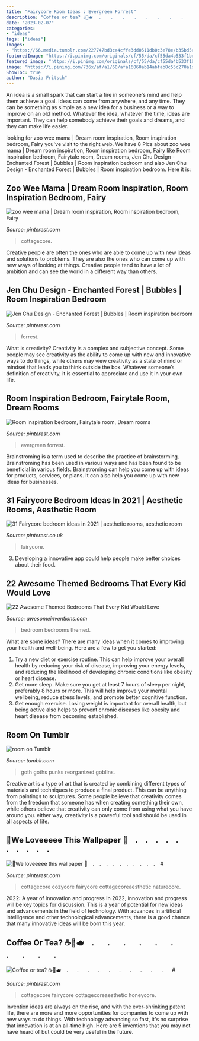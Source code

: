 ```yaml
---
title: "Fairycore Room Ideas : Evergreen Forrest"
description: "Coffee or tea? ☕🍵🫖⠀ .⠀⠀ .⠀⠀ .⠀⠀ .⠀⠀ .⠀⠀ .⠀⠀ .⠀⠀ .⠀⠀ .⠀⠀ .⠀⠀ #"
date: "2023-02-07"
categories:
- "ideas"
tags: ["ideas"]
images:
- "https://66.media.tumblr.com/227747bd3ca4cffe3dd0511db0c3e78e/b35bd5ac72de5a6d-92/s540x810/c262f0b22d99103f5328e8c43630721130b99baf.jpg"
featuredImage: "https://i.pinimg.com/originals/cf/55/da/cf55da4b533f1beb87893a35d0e9f7df.jpg"
featured_image: "https://i.pinimg.com/originals/cf/55/da/cf55da4b533f1beb87893a35d0e9f7df.jpg"
image: "https://i.pinimg.com/736x/af/a1/60/afa16060ab14abfab8c55c270a1d4b09.jpg"
ShowToc: true
author: "Dasia Fritsch"
---
```



An idea is a small spark that can start a fire in someone's mind and help them achieve a goal. Ideas can come from anywhere, and any time. They can be something as simple as a new idea for a business or a way to improve on an old method. Whatever the idea, whatever the time, ideas are important. They can help somebody achieve their goals and dreams, and they can make life easier.

	

		
looking for zoo wee mama | Dream room inspiration, Room inspiration bedroom, Fairy you've visit to the right web. We have 8 Pics about zoo wee mama | Dream room inspiration, Room inspiration bedroom, Fairy like Room inspiration bedroom, Fairytale room, Dream rooms, Jen Chu Design - Enchanted Forest | Bubbles | Room inspiration bedroom and also Jen Chu Design - Enchanted Forest | Bubbles | Room inspiration bedroom. Here it is:
		
    
## Zoo Wee Mama | Dream Room Inspiration, Room Inspiration Bedroom, Fairy

<img loading=lazy src="https://i.pinimg.com/736x/af/a1/60/afa16060ab14abfab8c55c270a1d4b09.jpg" onerror="this.onerror=null;this.src='https://tse3.mm.bing.net/th?id=OIP.vymMr-hXL64WnZ5bBLaF7gHaHY&amp;pid=15.1';" alt="zoo wee mama | Dream room inspiration, Room inspiration bedroom, Fairy">

_Source: pinterest.com_

>cottagecore. 

	

Creative people are often the ones who are able to come up with new ideas and solutions to problems. They are also the ones who can come up with new ways of looking at things. Creative people tend to have a lot of ambition and can see the world in a different way than others.

    
## Jen Chu Design - Enchanted Forest | Bubbles | Room Inspiration Bedroom

<img loading=lazy src="https://i.pinimg.com/originals/cf/55/da/cf55da4b533f1beb87893a35d0e9f7df.jpg" onerror="this.onerror=null;this.src='https://tse1.mm.bing.net/th?id=OIP.i75gozPJ_etY1T4uOj8lgQHaE7&amp;pid=15.1';" alt="Jen Chu Design - Enchanted Forest | Bubbles | Room inspiration bedroom">

_Source: pinterest.com_

>forrest. 

	

What is creativity?
Creativity is a complex and subjective concept. Some people may see creativity as the ability to come up with new and innovative ways to do things, while others may view creativity as a state of mind or mindset that leads you to think outside the box. Whatever someone’s definition of creativity, it is essential to appreciate and use it in your own life.

    
## Room Inspiration Bedroom, Fairytale Room, Dream Rooms

<img loading=lazy src="https://i.pinimg.com/originals/32/7c/39/327c395507a6947c0d851a5596cd669d.png" onerror="this.onerror=null;this.src='https://tse1.mm.bing.net/th?id=OIP.Mnw5VQemlHwNhRpVls1mnQHaE7&amp;pid=15.1';" alt="Room inspiration bedroom, Fairytale room, Dream rooms">

_Source: pinterest.com_

>evergreen forrest. 

	

Brainstroming is a term used to describe the practice of brainstorming. Brainstroming has been used in various ways and has been found to be beneficial in various fields. Brainstroming can help you come up with ideas for products, services, or plans. It can also help you come up with new ideas for businesses.

    
## 31 Fairycore Bedroom Ideas In 2021 | Aesthetic Rooms, Aesthetic Room

<img loading=lazy src="https://i.pinimg.com/474x/0e/08/d1/0e08d1e651d27b2e8c39eea4a82839bd.jpg" onerror="this.onerror=null;this.src='https://tse1.mm.bing.net/th?id=OIP.XV8R3zksEemQMtEYo488oQAAAA&amp;pid=15.1';" alt="31 Fairycore bedroom ideas in 2021 | aesthetic rooms, aesthetic room">

_Source: pinterest.co.uk_

>fairycore. 

	

3. Developing a innovative app could help people make better choices about their food.

    
## 22 Awesome Themed Bedrooms That Every Kid Would Love

<img loading=lazy src="https://www.awesomeinventions.com/wp-content/uploads/2014/12/fairy-bedroom.jpg" onerror="this.onerror=null;this.src='https://tse4.mm.bing.net/th?id=OIP.IrYxyLMCZcLRyMkhRd7HXQDLEy&amp;pid=15.1';" alt="22 Awesome Themed Bedrooms That Every Kid Would Love">

_Source: awesomeinventions.com_

>bedroom bedrooms themed. 

	

What are some ideas?
There are many ideas when it comes to improving your health and well-being. Here are a few to get you started: 
1. Try a new diet or exercise routine. This can help improve your overall health by reducing your risk of disease, improving your energy levels, and reducing the likelihood of developing chronic conditions like obesity or heart disease. 
2. Get more sleep. Make sure you get at least 7 hours of sleep per night, preferably 8 hours or more. This will help improve your mental wellbeing, reduce stress levels, and promote better cognitive function. 
3. Get enough exercise. Losing weight is important for overall health, but being active also helps to prevent chronic diseases like obesity and heart disease from becoming established.

    
## Room On Tumblr

<img loading=lazy src="https://66.media.tumblr.com/227747bd3ca4cffe3dd0511db0c3e78e/b35bd5ac72de5a6d-92/s540x810/c262f0b22d99103f5328e8c43630721130b99baf.jpg" onerror="this.onerror=null;this.src='https://tse4.mm.bing.net/th?id=OIP.Mx_LOnDLah60ZY3da7N7_gHaFj&amp;pid=15.1';" alt="room on Tumblr">

_Source: tumblr.com_

>goth goths punks reorganized goblins. 

	

Creative art is a type of art that is created by combining different types of materials and techniques to produce a final product. This can be anything from paintings to sculptures. Some people believe that creativity comes from the freedom that someone has when creating something their own, while others believe that creativity can only come from using what you have around you. either way, creativity is a powerful tool and should be used in all aspects of life.

    
## 🍓We Loveeeee This Wallpaper 🍓⠀ .⠀ .⠀ .⠀ .⠀ .⠀ .⠀ .⠀ .⠀ .⠀ .⠀ #

<img loading=lazy src="https://i.pinimg.com/originals/9e/64/4f/9e644f020e562544bed0dc566c0d4f96.jpg" onerror="this.onerror=null;this.src='https://tse3.mm.bing.net/th?id=OIP.qhjJhocM6E67VweqUMDl5wHaHa&amp;pid=15.1';" alt="🍓We loveeeee this wallpaper 🍓⠀ .⠀ .⠀ .⠀ .⠀ .⠀ .⠀ .⠀ .⠀ .⠀ .⠀ #">

_Source: pinterest.com_

>cottagecore cozycore fairycore cottagecoreaesthetic naturecore. 

	

2022: A year of innovation and progress
In 2022, innovation and progress will be key topics for discussion. This is a year of potential for new ideas and advancements in the field of technology. With advances in artificial intelligence and other technological advancements, there is a good chance that many innovative ideas will be born this year.

    
## Coffee Or Tea? ☕🍵🫖⠀ .⠀⠀ .⠀⠀ .⠀⠀ .⠀⠀ .⠀⠀ .⠀⠀ .⠀⠀ .⠀⠀ .⠀⠀ .⠀⠀ #

<img loading=lazy src="https://i.pinimg.com/originals/4e/86/fb/4e86fb2482e31ae282e351fd807cfa7e.jpg" onerror="this.onerror=null;this.src='https://tse1.mm.bing.net/th?id=OIP.jL8wLqOGGF31wVxHqQeIuAHaI_&amp;pid=15.1';" alt="Coffee or tea? ☕🍵🫖⠀ .⠀⠀ .⠀⠀ .⠀⠀ .⠀⠀ .⠀⠀ .⠀⠀ .⠀⠀ .⠀⠀ .⠀⠀ .⠀⠀ #">

_Source: pinterest.com_

>cottagecore fairycore cottagecoreaesthetic honeycore. 

	

Invention ideas are always on the rise, and with the ever-shrinking patent life, there are more and more opportunities for companies to come up with new ways to do things. With technology advancing so fast, it's no surprise that innovation is at an all-time high. Here are 5 inventions that you may not have heard of but could be very useful in the future.


